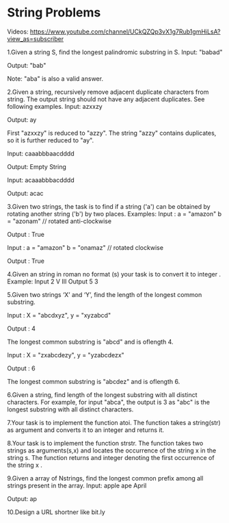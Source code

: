 # String Problems 

Videos: https://www.youtube.com/channel/UCkQZQp3vX1g7Rub1gmHiLsA?view_as=subscriber

1.Given a string S, find the longest palindromic substring in S.
Input: "babad"

Output: "bab"

Note: "aba" is also a valid answer.

2.Given a string, recursively remove adjacent duplicate characters from string. The output string should not have any adjacent duplicates. See following examples.
Input:  azxxzy

Output: ay

First "azxxzy" is reduced to "azzy". The string "azzy" contains duplicates, so it is further reduced to "ay". 

Input: caaabbbaacdddd

Output: Empty String 

Input: acaaabbbacdddd

Output: acac

3.Given two strings, the task is to find if a string ('a') can be obtained by rotating another string ('b') by two places.
Examples:
Input : a = "amazon"         b = "azonam"  // rotated anti-clockwise

Output : True 

Input : a = "amazon"        b = "onamaz"  // rotated clockwise

Output : True

4.Given an string in roman no format (s)  your task is to convert it to integer .
Example:
Input
2
V
III 
Output
5
3 

5.Given two strings ‘X’ and ‘Y’, find the length of the longest common substring.

Input : X = "abcdxyz", y = "xyzabcd"

Output : 4

The longest common substring is "abcd" and is oflength 4. 

Input : X = "zxabcdezy", y = "yzabcdezx"

Output : 6

The longest common substring is "abcdez" and is oflength 6.

6.Given a string, find length of the longest substring with all distinct characters.  For example, for input "abca", the output is 3 as "abc" is the longest substring with all distinct characters.

7.Your task  is to implement the function atoi. The function takes a string(str) as argument and converts it to an integer and returns it.

8.Your task  is to implement the function strstr. The function takes two strings as arguments(s,x) and  locates the occurrence of the string x in the string s. The function returns and integer denoting  the first occurrence of the string x .

9.Given a array of Nstrings, find the longest common prefix among all strings present in the array.
Input: apple ape April

Output: ap

10.Design a URL shortner like bit.ly
